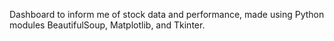 Dashboard to inform me of stock data and performance, made using Python modules BeautifulSoup, Matplotlib, and Tkinter.


